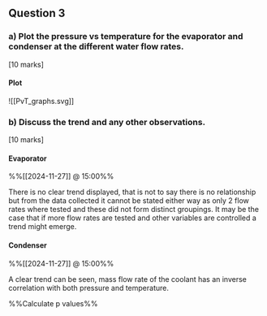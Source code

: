 
## Question 3
### a) Plot the pressure vs temperature for the evaporator and condenser at the different water flow rates. 
[10 marks]

#### Plot
![[PvT_graphs.svg]]


### b) Discuss the trend and any other observations. 
[10 marks]

#### Evaporator
%%[[2024-11-27]] @ 15:00%%

There is no clear trend displayed, that is not to say there is no relationship but from the data collected it cannot be stated either way as only 2 flow rates where tested and these did not form distinct groupings. It may be the case that if more flow rates are tested and other variables are controlled a trend might emerge.

#### Condenser
%%[[2024-11-27]] @ 15:00%%

A clear trend can be seen, mass flow rate of the coolant has an inverse correlation with both pressure and temperature. 

%%Calculate p values%%

